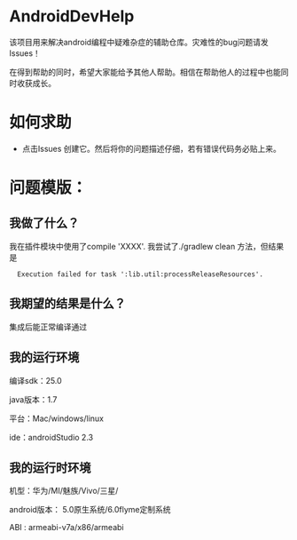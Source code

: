 # AndroidDevHelp
该项目用来解决android编程中疑难杂症的辅助仓库。灾难性的bug问题请发Issues！

在得到帮助的同时，希望大家能给予其他人帮助。相信在帮助他人的过程中也能同时收获成长。

# 如何求助
- 点击Issues 创建它。然后将你的问题描述仔细，若有错误代码务必贴上来。

# 问题模版：

## 我做了什么？

我在插件模块中使用了compile 'XXXX'. 我尝试了./gradlew clean 方法，但结果是

```
  Execution failed for task ':lib.util:processReleaseResources'.
```

## 我期望的结果是什么？

  集成后能正常编译通过
 
## 我的运行环境

 编译sdk：25.0
 
 java版本：1.7
 
 平台：Mac/windows/linux
 
 ide：androidStudio 2.3
 
 ## 我的运行时环境
 
 机型：华为/MI/魅族/Vivo/三星/
 
 android版本： 5.0原生系统/6.0flyme定制系统
 
 ABI : armeabi-v7a/x86/armeabi
